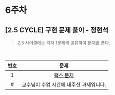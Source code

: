 # 6주차

## [2.5 CYCLE] 구현 문제 풀이 - 정현석

> 2.5 사이클에는 각자 1문제씩 공유하여 문제를 푼다.

<br>

| 번호 |                       문제                        |
| :--: | :-----------------------------------------------: |
|  1   | [팩스 문제](https://www.acmicpc.net/problem/2341) |
|  #   |      교수님이 수업 시간에 내주신 과제입니다.      |

